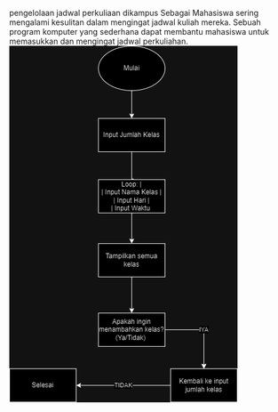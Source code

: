 pengelolaan jadwal perkuliaan dikampus
Sebagai Mahasiswa sering mengalami kesulitan dalam mengingat jadwal kuliah mereka. Sebuah program komputer yang sederhana dapat membantu mahasiswa untuk memasukkan dan mengingat jadwal perkuliahan.
![flowchart](algoritma.drawio.png)
